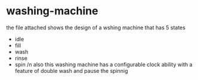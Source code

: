 # washing-machine
the file attached shows the design of a wshing machine that has 5 states
- idle
- fill
- wash
- rinse
- spin
/n also this washing machine has a configurable clock ability with a feature of double wash and pause the spinnig
